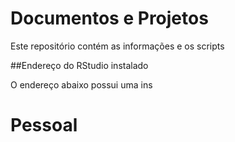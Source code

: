 # Documentos e Projetos

Este repositório contém as informações e os scripts 

##Endereço do RStudio instalado

O endereço abaixo possui uma ins
# Pessoal

